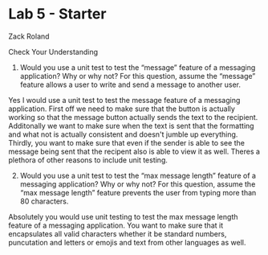 # Lab 5 - Starter
Zack Roland

Check Your Understanding
1. Would you use a unit test to test the “message” feature of a messaging application? Why or why not? For this question, assume the “message” feature allows a user to write and send a message to another user.

Yes I would use a unit test to test the message feature of a messaging application. First off we need to make sure that the button is actually working so that the message button actually sends the text to the recipient. Additonally we want to make sure when the text is sent that the formatting and what not is actually consistent and doesn't jumble up everything. Thirdly, you want to make sure that even if the sender is able to see the message being sent that the recipent also is able to view it as well. Theres a plethora of other reasons to include unit testing.

2. Would you use a unit test to test the “max message length” feature of a messaging application? Why or why not? For this question, assume the “max message length” feature prevents the user from typing more than 80 characters.

Absolutely you would use unit testing to test the max message length feature of a messaging application. You want to make sure that it encapsulates all valid characters whether it be standard numbers, puncutation and letters or emojis and text from other languages as well.